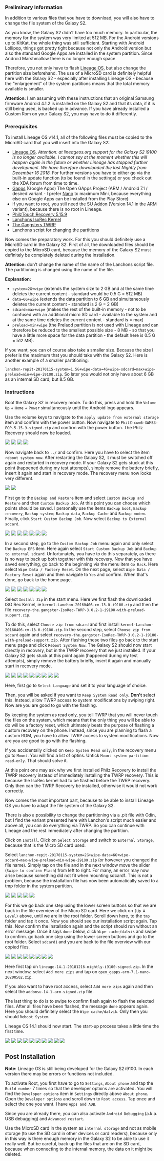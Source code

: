 ### Preliminary Information
In addition to various files that you have to download, you will also have to change the file system of the Galaxy S2. 

As you know, the Galaxy S2 didn't have too much memory. In particular, the memory for the system was very limited at 512 MB. For the Android versions up to KitKat, the whole thing was still sufficient. Starting with Android Lollipop, things got pretty tight because not only the Android version but also the standard Google Apps are installed in the system partition. Since Android Marshmallow there is no longer enough space.

Therefore, you not only have to flash [Lineage OS](https://download.lineageos.org/i9100), but also change the partition size beforehand. The use of a MicroSD card is definitely helpful here with the Galaxy S2 - especially after installing Lineage OS - because the "enlargement" of the system partitions means that the total memory available is smaller.

**Attention:** I am assuming with these instructions that an original Samsung firmware Android 4.1.2 is installed on the Galaxy S2 and that its data, if it is still being used, is backed up in advance. If you have already installed a Custom Rom on your Galaxy S2, you may have to do it differently.

### Prerequisites
To install Lineage OS v14.1, all of the following files must be copied to the MicroSD card that you will insert into the Galaxy S2:
- [Lineage OS](./bin/lineage-14.1-20181216-nightly-i9100-signed.zip). *Attention: at lineageos.org support for the Galaxy S2 i9100 is no longer available. I cannot say at the moment whether this will happen again in the future or whether Lineage has stopped further development. We have therefore downloaded the last Nightly from December 16 2018.* For further versions you have to either go via the built-in update function (to be found in the settings) or you check out the XDA forum from time to time.
- [Gapps](https://opengapps.org/) (Google Apps) The Open GApps Project (ARM / Android 7.1 / desired variant - I prefer [Nano](open_gapps-arm-7.1-nano-20200502.zip) to maximum Mini, because everything else on Google Apps can be installed from the Play Store)
- If you want to root, you still need the [SU Addon](addonsu-14.1-arm-signed.zip) (Version 14.1 in the ARM variant), because there is no root in Lineage.
- [PhilzTouch Recovery 5.15.9](./bin/PhilZ-cwm6-XWMS3-FOP-5.15.9-signed.zip)
- [Lanchons IsoRec Kernel](./bin/kernel-Lanchon-20160406-cm-13.0-i9100.zip)
- [The Gangsters TWRP](./bin/recovery-the.gangster-IsoRec-TWRP-3.0.2-1-i9100-WITH-PRELOAD-SUPPORT.zip)
- [Lanchons script for changing the partitions](lanchon-repit-20170115-system=2G+wipe-data=6G+wipe-sdcard=max+wipe-preload=min+wipe-i9100.zip)

Now comes the preparatory work. For this you should definitely use a MicroSD card in the Galaxy S2. First of all, the downloaded files should be copied to the MicroSD card, because the memory of the Galaxy S2 must definitely be completely deleted during the installation.

**Attention:** don't change the name of the name of the Lanchons script file. The partitioning is changed using the name of the file.

**Explanation:**
- `system=2G+wipe` (extends the system size to 2 GB and at the same time deletes the current content - standard would be 0.5 G = 512 MB)
- `data=6G+wipe` (extends the data partition to 6 GB and simultaneously deletes the current content - standard is 2 G = 2 GB)
- `sdcard=max+wipe` (makes the rest of the built-in memory - not to be confused with an additional micro SD card - available to the system and at the same time deletes the current content - standard is = max)
- `preload=min+wipe` (the Prelaod partition is not used with Lineage and can therefore be reduced to the smallest possible size - 8 MB - so that you have a little more space for the data partition - the default here is 0.5 G = 512 MB).

If you want, you can of course also take a smaller size. Because the size I prefer is the maximum that you should take with the Galaxy S2. Here is another example of a smaller partitioning:

`lanchon-repit-20170115-system=1.5G+wipe-data=4G+wipe-sdcard=max+wipe-preload=min+wipe-i9100.zip`. So later you would not only have about 6 GB as an internal SD card, but 8.5 GB.

### Instructions
Boot the Galaxy S2 in recovery mode. To do this, press and hold the `Volume Up` + `Home` + `Power` simultaneously until the Android logo appears.

Use the volume keys to navigate to the `apply update from external storage` item and confirm with the power button. Now navigate to `PhilZ-cwm6-XWMS3-FOP-5.15.9-signed.zip` and confirm with the power button. The Philz Recovery should now be loaded.

![](./img/Los01.jpg)
![](./img/Los02.jpg)
![](./img/Los03.jpg)
![](./img/Los04.jpg)

Now navigate back to `../` and confirm. Here you have to select the item `reboot system now`. After restarting the Galaxy S2, it must be switched off again and restarted in recovery mode. If your Galaxy S2 gets stuck at this point (happened during my test attempts), simply remove the battery briefly, insert it again and start in recovery mode. The recovery menu now looks very different.

![](./img/Los05.jpg)
![](./img/Los06.jpg)

First go to the `Backup and Restore` item and select `Custom Backup and Restore` and then `Custom Backup Job`. At this point you can choose which points should be saved. I personally use the items `Backup boot`, `Backup recovery`, `Backup system`, `Backup data`, `Backup Cache` and `Backup modem`. Finally, click `Start Custom Backup Job`. Now select `Backup to External sdcard`.

![](./img/Los08.jpg)
![](./img/Los09.jpg)
![](./img/Los10.jpg)
![](./img/Los11.jpg)
![](./img/Los12.jpg)
![](./img/Los13.jpg)
![](./img/Los07.jpg)

In a second step, go to the `Custom Backup Job` menu again and only select the `Backup EFS` item. Here again select `Start Custom Backup Job` and `Backup to external sdcard`. Unfortunately, you have to do this separately, as there is no way to back up both together with this recovery. Now that you have saved everything, go back to the beginning via the menu item `Go Back`. Here select `Wipe Data / Factory Reset`. On the next page, select `Wipe Data / Factory Reset` again and then navigate to `Yes` and confirm. When that's done, go back to the home page.

![](./img/Los14.jpg)
![](./img/Los15.jpg)
![](./img/Los16.jpg)
![](./img/Los17.jpg)
![](./img/Los18.jpg)
![](./img/Los19.jpg)
![](./img/Los20.jpg)

Select `Install Zip` in the start menu. Here we first flash the downloaded ISO Rec Kernel, ie `kernel-Lanchon-20160406-cm-13.0-i9100.zip` and then the file `recovery-the.gangster-IsoRec-TWRP-3.0.2-1-i9100-with-preload-support.zip`.

To do this, select `Choose zip from sdcard` and first install `kernel-Lanchon-20160406-cm-13.0-i9100.zip`. In the second step, select `Choose zip from sdcard` again and select `recovery-the.gangster-IsoRec-TWRP-3.0.2-1-i9100-with-preload-support.zip`. After flashing these two files go back to the start menu page and click `Reboot System Now`. The Galaxy S2 should now start directly in recovery, but in the TWRP recovery that we just installed. If your Galaxy S2 gets stuck at this point again (happened during my test attempts), simply remove the battery briefly, insert it again and manually start in recovery mode.

![](./img/Los21.jpg)
![](./img/Los22.jpg)
![](./img/Los23.jpg)
![](./img/Los24.jpg)
![](./img/Los25.jpg)
![](./img/Los26.jpg)
![](./img/Los27.jpg)
![](./img/Los28.jpg)
![](./img/Los29.jpg)

Here, first go to `Select Language` and set it to your language of choice.

Then, you will be asked if you want to `Keep System Read only`. **Don't** select this. Instead, allow TWRP access to system modifications by swiping right. 
Now are you are good to go with the flashing.

By keeping the system as read only, you tell TWRP that you will never touch the files on the system, which means that the only thing you will be able to do will be a factory reset, which ultimately beats the purpose of flashing a custom recovery on the phone. Instead, since you are planning to flash a custom ROM, you have to allow TWRP access to system modifications. Now are you are good to go with the flashing.

If you accidentally clicked on `Keep System Read only`, in the recovery menu go to `Mount`. You will find a list of optins. Untick `Mount system partition read-only`. That should solve it.

At this point one may ask why we first installed Philz Recovery to install the TWRP recovery instead of immediately installing the TWRP recovery. This is because the IsoRec kernel had to be flashed before the TWRP recovery. Only then can the TWRP Recovery be installed, otherwise it would not work correctly.

Now comes the most important part, because to be able to install Lineage OS you have to adapt the file system of the Galaxy S2.

There is also a possibility to change the partitioning via a .pit file with Odin, but I find the variant presented here with Lanchon's script much easier and above all, you can do everything via TWRP. So you can continue with Lineage and the rest immediately after changing the partition.

Click on `Install`. Click on `Select Storage` and switch to `External Storage`, because that is the Micro SD card used.

Select `lanchon-repit-20170115-system=2G+wipe-data=6G+wipe-sdcard=max+wipe-preload=min+wipe-i9100.zip` (or however you changed the file name). Simply tap on the file and in the next window move the slider (`Swipe to confirm Flash`) from left to right. For many, an error may now arise because something did not fit when mounting sdcard1. This is not a problem, because the installation file has now been automatically saved to a tmp folder in the system partition.

![](./img/Los30.jpg)
![](./img/Los31.jpg)
![](./img/Los32.jpg)
![](./img/Los33.jpg)
![](./img/Los35.jpg)

For this we go back one step using the lower screen buttons so that we are back in the file overview of the Micro SD card. Here we click on `(Up A Level)` above, until we are in the root folder. Scroll down here, to the `tmp` folder and tap it once. Now you should see our installation script again. Tap this. Now confirm the installation again and the script should run without an error message. Once it says `done` below, click `Wipe cache/dalvik` and swipe to confirm. go back one step using the lower screen buttons and go to the root folder. Select `sdcard1` and you are back to the file overview with our copied files.

![](./img/Los36.jpg)
![](./img/Los38.jpg)
![](./img/Los39.jpg)
![](./img/Los40.jpg)
![](./img/Los41.jpg)
![](./img/Los42.jpg)
![](./img/Los43.jpg)
![](./img/Los44.jpg)

Here first tap on `lineage-14.1-20181216-nightly-i9100-signed.zip`. In the next window, select `Add more zips` and tap on `open_gapps-arm-7.1-nano-20200502.zip`.

If you also want to have root access, select `Add more zips` again and then select the `addonsu-14.1-arm-signed.zip` file.

The last thing to do is to swipe to confirm flash again to flash the selected files. After all files have been flashed, the message `done` appears again. Here you should definitely select the `Wipe cache/dalvik`. Only then you should `Reboot System`. 

Lineage OS 14.1 should now start. The start-up process takes a little time the first time.

![](./img/Los45.jpg)
![](./img/Los46.jpg)
![](./img/Los48.jpg)
![](./img/Los49.jpg)
![](./img/Los50.jpg)
![](./img/Los51.jpg)
![](./img/Los52.jpg)
![](./img/Los53.jpg)
![](./img/Los54.jpg)
![](./img/Los55.jpg)


## Post Installation
**Note:** Lineage OS is still being developed for the Galaxy S2 i9100. In each version there may be errors or functions not included.

To activate Root, you first have to go to `Settings`, `About phone` and tap the `Build number` 7 times so that the developer options are activated. 
You will find the `Developer options` item in `Settings` directly above `About phone`. Open the `Developer options` and scroll down to `Root access`. Tap once and select the one you want. I have `Apps and ADB`.

Since you are already there, you can also activate `Android Debugging` (a.k.a. USB debugging) and `Advanced restart`.

Use the MicroSD card in the system as `internal storage` and not as mobile storage (to use the SD card in other devices or card readers), because only in this way is there enough memory in the Galaxy S2 to be able to use it really well. But be careful, back up the files that are on the SD card, because when connecting to the internal memory, the data on it might be deleted.